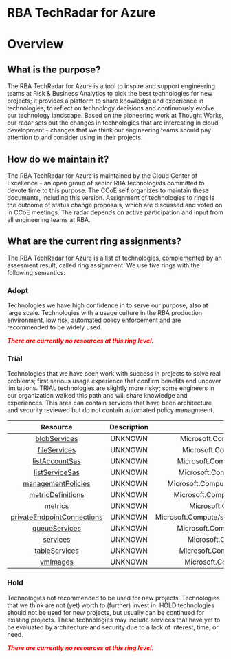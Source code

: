 
RBA TechRadar for Azure
=======================

# Overview

## What is the purpose?


The RBA TechRadar for Azure is a tool to inspire and support engineering teams at Risk & Business Analytics to pick the best technologies for new projects; it provides a platform to share knowledge and experience in technologies, to reflect on technology decisions and continuously evolve our technology landscape.  Based on the pioneering work at Thought Works, our radar sets out the changes in technologies that are interesting in cloud development - changes that we think our engineering teams should pay attention to and consider using in their projects.
## How do we maintain it?


The RBA TechRadar for Azure is maintained by the Cloud Center of Excellence - an open group of senior RBA technologists committed to devote time to this purpose.  The CCoE self organizes to maintain these documents, including this version.  Assignment of technologies to rings is the outcome of status change proposals, which are discussed and voted on in CCoE meetings.  The radar depends on active participation and input from all engineering teams at RBA.
## What are the current ring assignments?


The RBA TechRadar for Azure is a list of technologies, complemented by an assesment result, called ring assignment.  We use five rings with the following semantics:
### Adopt


Technologies we have high confidence in to serve our purpose, also at large scale.  Technologies with a usage culture in the RBA production environment, low risk, automated policy enforcement and are recommended to be widely used.  
  
***<font color="red"> There are currently no resources at this ring level. </font>***
### Trial


Technologies that we have seen work with success in projects to solve real problems;  first serious usage experience that confirm benefits and uncover limitations.  TRIAL technologies are slightly more risky; some engineers in our organization walked this path and will share knowledge and experiences.  This area can contain services that have been architecture and security reviewed but do not contain automated policy managmeent.  

|Resource|Description|Path|Status|
| :---: | :---: | :---: | :---: |
|[blobServices](https://github.com/openrba/python-azure-techradar/Microsoft.Compute/storageAccounts/blobServices/README.md)|UNKNOWN|Microsoft.Compute/storageAccounts/blobServices|TRIAL|
|[fileServices](https://github.com/openrba/python-azure-techradar/Microsoft.Compute/storageAccounts/fileServices/README.md)|UNKNOWN|Microsoft.Compute/storageAccounts/fileServices|TRIAL|
|[listAccountSas](https://github.com/openrba/python-azure-techradar/Microsoft.Compute/storageAccounts/listAccountSas/README.md)|UNKNOWN|Microsoft.Compute/storageAccounts/listAccountSas|TRIAL|
|[listServiceSas](https://github.com/openrba/python-azure-techradar/Microsoft.Compute/storageAccounts/listServiceSas/README.md)|UNKNOWN|Microsoft.Compute/storageAccounts/listServiceSas|TRIAL|
|[managementPolicies](https://github.com/openrba/python-azure-techradar/Microsoft.Compute/storageAccounts/managementPolicies/README.md)|UNKNOWN|Microsoft.Compute/storageAccounts/managementPolicies|TRIAL|
|[metricDefinitions](https://github.com/openrba/python-azure-techradar/Microsoft.Compute/storageAccounts/metricDefinitions/README.md)|UNKNOWN|Microsoft.Compute/storageAccounts/metricDefinitions|TRIAL|
|[metrics](https://github.com/openrba/python-azure-techradar/Microsoft.Compute/storageAccounts/metrics/README.md)|UNKNOWN|Microsoft.Compute/storageAccounts/metrics|TRIAL|
|[privateEndpointConnections](https://github.com/openrba/python-azure-techradar/Microsoft.Compute/storageAccounts/privateEndpointConnections/README.md)|UNKNOWN|Microsoft.Compute/storageAccounts/privateEndpointConnections|TRIAL|
|[queueServices](https://github.com/openrba/python-azure-techradar/Microsoft.Compute/storageAccounts/queueServices/README.md)|UNKNOWN|Microsoft.Compute/storageAccounts/queueServices|TRIAL|
|[services](https://github.com/openrba/python-azure-techradar/Microsoft.Compute/storageAccounts/services/README.md)|UNKNOWN|Microsoft.Compute/storageAccounts/services|TRIAL|
|[tableServices](https://github.com/openrba/python-azure-techradar/Microsoft.Compute/storageAccounts/tableServices/README.md)|UNKNOWN|Microsoft.Compute/storageAccounts/tableServices|TRIAL|
|[vmImages](https://github.com/openrba/python-azure-techradar/Microsoft.Compute/storageAccounts/vmImages/README.md)|UNKNOWN|Microsoft.Compute/storageAccounts/vmImages|TRIAL|

### Hold


Technologies not recommended to be used for new projects. Technologies that we think are not (yet) worth to (further) invest in.  HOLD technologies should not be used for new projects, but usually can be continued for existing projects.  These technologies may include services that have yet to be evaluated by architecture and security due to a lack of interest, time, or need.  
  
***<font color="red"> There are currently no resources at this ring level. </font>***